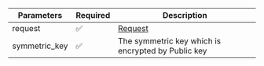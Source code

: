 | Parameters         	| Required 	                | Description                                         	|
|--------------------	|----------	                |-----------------------------------------------------	|
| request   	        | :white_check_mark:        | [Request](Request.md)                                 |
| symmetric_key 	    | :white_check_mark:      	| The symmetric key which is encrypted by Public key  	|